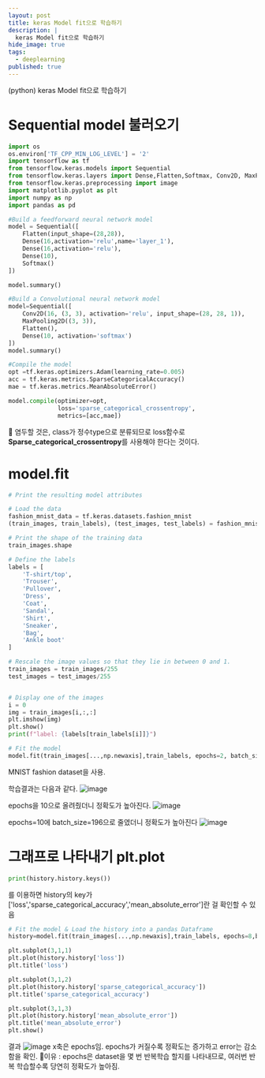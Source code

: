 ```yaml
---
layout: post
title: keras Model fit으로 학습하기
description: |
  keras Model fit으로 학습하기
hide_image: true
tags:
  - deeplearning
published: true
---
```


(python) keras Model fit으로 학습하기

# Sequential model 불러오기
```py
import os
os.environ['TF_CPP_MIN_LOG_LEVEL'] = '2'
import tensorflow as tf
from tensorflow.keras.models import Sequential
from tensorflow.keras.layers import Dense,Flatten,Softmax, Conv2D, MaxPooling2D
from tensorflow.keras.preprocessing import image
import matplotlib.pyplot as plt
import numpy as np
import pandas as pd

#Build a feedforward neural network model
model = Sequential([
    Flatten(input_shape=(28,28)),
    Dense(16,activation='relu',name='layer_1'),
    Dense(16,activation='relu'),
    Dense(10),
    Softmax()
])

model.summary()

#Build a Convolutional neural network model
model=Sequential([
    Conv2D(16, (3, 3), activation='relu', input_shape=(28, 28, 1)),
    MaxPooling2D((3, 3)),
    Flatten(),
    Dense(10, activation='softmax')
])
model.summary()

#Compile the model
opt =tf.keras.optimizers.Adam(learning_rate=0.005)
acc = tf.keras.metrics.SparseCategoricalAccuracy()
mae = tf.keras.metrics.MeanAbsoluteError()

model.compile(optimizer=opt,
              loss='sparse_categorical_crossentropy',
              metrics=[acc,mae])
```

📌 염두할 것은, class가 정수type으로 분류되므로 loss함수로 **Sparse_categorical_crossentropy**를 사용해야 한다는 것이다.

# model.fit
```py
# Print the resulting model attributes

# Load the data
fashion_mnist_data = tf.keras.datasets.fashion_mnist
(train_images, train_labels), (test_images, test_labels) = fashion_mnist_data.load_data()

# Print the shape of the training data
train_images.shape

# Define the labels
labels = [
    'T-shirt/top',
    'Trouser',
    'Pullover',
    'Dress',
    'Coat',
    'Sandal',
    'Shirt',
    'Sneaker',
    'Bag',
    'Ankle boot'
]

# Rescale the image values so that they lie in between 0 and 1.
train_images = train_images/255
test_images = test_images/255


# Display one of the images
i = 0
img = train_images[i,:,:]
plt.imshow(img)
plt.show()
print(f"label: {labels[train_labels[i]]}")

# Fit the model
model.fit(train_images[...,np.newaxis],train_labels, epochs=2, batch_size=256)
```
MNIST fashion dataset을 사용.
   
학습결과는 다음과 같다.
![image](https://user-images.githubusercontent.com/69246778/142577184-0953767c-191c-47b3-aa63-ed104360ac4e.png)
   
epochs을 10으로 올려줬더니 정확도가 높아진다.
![image](https://user-images.githubusercontent.com/69246778/142578755-e3c3881e-45c2-413b-a130-7b473da02d1a.png)

epochs=10에 batch_size=196으로 줄였더니 정확도가 높아진다
![image](https://user-images.githubusercontent.com/69246778/142579041-d4f30a4c-6220-4074-af6d-385282329526.png)

# 그래프로 나타내기 plt.plot
```py
print(history.history.keys())
```
를 이용하면 history의 key가 ['loss','sparse_categorical_accuracy','mean_absolute_error']란 걸 확인할 수 있음

```py
# Fit the model & Load the history into a pandas Dataframe
history=model.fit(train_images[...,np.newaxis],train_labels, epochs=8,batch_size=256, verbose=2)

plt.subplot(3,1,1)
plt.plot(history.history['loss'])
plt.title('loss')

plt.subplot(3,1,2)
plt.plot(history.history['sparse_categorical_accuracy'])
plt.title('sparse_categorical_accuracy')

plt.subplot(3,1,3)
plt.plot(history.history['mean_absolute_error'])
plt.title('mean_absolute_error')
plt.show()
```
   
결과
![image](https://user-images.githubusercontent.com/69246778/142587469-8d9ae284-94fb-4871-94f4-d8c71feef7ff.png)
x축은 epochs임. epochs가 커질수록 정확도는 증가하고 error는 감소함을 확인.
📌이유 : epochs은 dataset을 몇 번 반복학습 할지를 나타내므로, 여러번 반복 학습할수록 당연히 정확도가 높아짐. 
